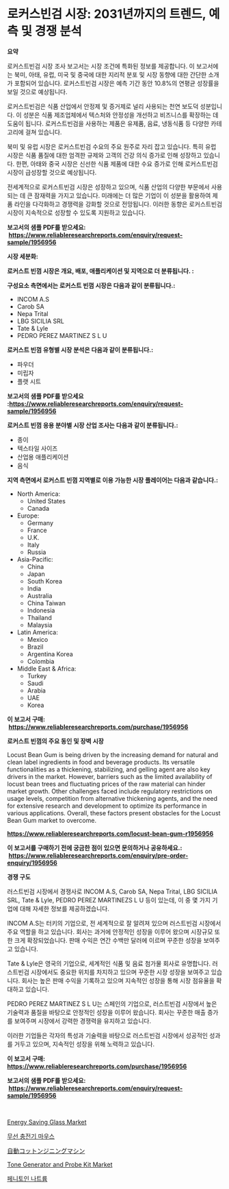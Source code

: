 <p><h1>로커스빈검 시장: 2031년까지의 트렌드, 예측 및 경쟁 분석</h1></p><p><strong>요약</strong></p>
<p><p>로커스트빈검 시장 조사 보고서는 시장 조건에 특화된 정보를 제공합니다. 이 보고서에는 북미, 아태, 유럽, 미국 및 중국에 대한 지리적 분포 및 시장 동향에 대한 간단한 소개가 포함되어 있습니다. 로커스트빈검 시장은 예측 기간 동안 10.8%의 연평균 성장률을 보일 것으로 예상됩니다.</p><p>로커스트빈검은 식품 산업에서 안정제 및 증거제로 널리 사용되는 천연 보도덕 성분입니다. 이 성분은 식품 제조업체에서 텍스처와 안정성을 개선하고 비즈니스를 확장하는 데 도움이 됩니다. 로커스트빈검을 사용하는 제품은 유제품, 음료, 냉동식품 등 다양한 카테고리에 걸쳐 있습니다.</p><p>북미 및 유럽 시장은 로커스트빈검 수요의 주요 원주로 자리 잡고 있습니다. 특히 유럽 시장은 식품 품질에 대한 엄격한 규제와 고객의 건강 의식 증가로 인해 성장하고 있습니다. 한편, 아태와 중국 시장은 신선한 식품 제품에 대한 수요 증가로 인해 로커스트빈검 시장이 급성장할 것으로 예상됩니다.</p><p>전세계적으로 로커스트빈검 시장은 성장하고 있으며, 식품 산업의 다양한 부문에서 사용되는 데 큰 잠재력을 가지고 있습니다. 미래에는 더 많은 기업이 이 성분을 활용하여 제품 라인을 다각화하고 경쟁력을 강화할 것으로 전망됩니다. 이러한 동향은 로커스트빈검 시장이 지속적으로 성장할 수 있도록 지원하고 있습니다.</p></p>
<p><strong>보고서의 샘플 PDF를 받으세요: &nbsp;<a href="https://www.reliableresearchreports.com/enquiry/request-sample/1956956">https://www.reliableresearchreports.com/enquiry/request-sample/1956956</a></strong></p>
<p><strong>시장 세분화:</strong></p>
<p><strong> 로커스트 빈껌 시장은 개요, 배포, 애플리케이션 및 지역으로 더 분류됩니다. :</strong></p>
<p><strong>구성요소 측면에서는 로커스트 빈껌 시장은 다음과 같이 분류됩니다.:</strong></p>
<p><ul><li>INCOM A.S</li><li>Carob SA</li><li>Nepa Trital</li><li>LBG SICILIA SRL</li><li>Tate & Lyle</li><li>PEDRO PEREZ MARTINEZ S L U</li></ul></p>
<p><strong> 로커스트 빈껌 유형별 시장 분석은 다음과 같이 분류됩니다.:</strong></p>
<p><ul><li>파우더</li><li>미립자</li><li>플랫 시트</li></ul></p>
<p><strong>보고서의 샘플 PDF를 받으세요 :<a href="https://www.reliableresearchreports.com/enquiry/request-sample/1956956">https://www.reliableresearchreports.com/enquiry/request-sample/1956956</a></strong></p>
<p><strong> 로커스트 빈껌 응용 분야별 시장 산업 조사는 다음과 같이 분류됩니다.:</strong></p>
<p><ul><li>종이</li><li>텍스타일 사이즈</li><li>산업용 애플리케이션</li><li>음식</li></ul></p>
<p><strong>지역 측면에서 로커스트 빈껌 지역별로 이용 가능한 시장 플레이어는 다음과 같습니다.:</strong></p>
<p><ul>
    <li>
        North America:
        <ul>
            <li>United States</li>
            <li>Canada</li>
        </ul>
    </li>
    <li>
        Europe:
        <ul>
            <li>Germany</li>
            <li>France</li>
            <li>U.K.</li>
            <li>Italy</li>
            <li>Russia</li>
        </ul>
    </li>
    <li>
        Asia-Pacific:
        <ul>
            <li>China</li>
            <li>Japan</li>
            <li>South Korea</li>
            <li>India</li>
            <li>Australia</li>
            <li>China Taiwan</li>
            <li>Indonesia</li>
            <li>Thailand</li>
            <li>Malaysia</li>
        </ul>
    </li>
    <li>
        Latin America:
        <ul>
            <li>Mexico</li>
            <li>Brazil</li>
            <li>Argentina Korea</li>
            <li>Colombia</li>
        </ul>
    </li>
    <li>
        Middle East & Africa:
        <ul>
            <li>Turkey</li>
            <li>Saudi</li>
            <li>Arabia</li>
            <li>UAE</li>
            <li>Korea</li>
        </ul>
    </li>
    </ul></p>
<p><strong>이 보고서 구매: &nbsp;<a href="https://www.reliableresearchreports.com/purchase/1956956">https://www.reliableresearchreports.com/purchase/1956956</a></strong></p>
<p><strong>로커스트 빈껌의 주요 동인 및 장벽 시장</strong></p>
<p><p>Locust Bean Gum is being driven by the increasing demand for natural and clean label ingredients in food and beverage products. Its versatile functionalities as a thickening, stabilizing, and gelling agent are also key drivers in the market. However, barriers such as the limited availability of locust bean trees and fluctuating prices of the raw material can hinder market growth. Other challenges faced include regulatory restrictions on usage levels, competition from alternative thickening agents, and the need for extensive research and development to optimize its performance in various applications. Overall, these factors present obstacles for the Locust Bean Gum market to overcome.</p></p>
<p><strong><a href="https://www.reliableresearchreports.com/locust-bean-gum-r1956956">https://www.reliableresearchreports.com/locust-bean-gum-r1956956</a></strong></p>
<p><strong>이 보고서를 구매하기 전에 궁금한 점이 있으면 문의하거나 공유하세요.: &nbsp;<a href="https://www.reliableresearchreports.com/enquiry/pre-order-enquiry/1956956">https://www.reliableresearchreports.com/enquiry/pre-order-enquiry/1956956</a></strong></p>
<p><strong>경쟁 구도</strong></p>
<p><p>러스트빈검 시장에서 경쟁사로 INCOM A.S, Carob SA, Nepa Trital, LBG SICILIA SRL, Tate & Lyle, PEDRO PEREZ MARTINEZS L U 등이 있는데, 이 중 몇 가지 기업에 대해 자세한 정보를 제공하겠습니다.</p><p>INCOM A.S는 터키의 기업으로, 전 세계적으로 잘 알려져 있으며 러스트빈검 시장에서 주요 역할을 하고 있습니다. 회사는 과거에 안정적인 성장을 이루어 왔으며 시장규모 또한 크게 확장되었습니다. 판매 수익은 연간 수백만 달러에 이르며 꾸준한 성장을 보여주고 있습니다.</p><p>Tate & Lyle은 영국의 기업으로, 세계적인 식품 및 음료 첨가물 회사로 유명합니다. 러스트빈검 시장에서도 중요한 위치를 차지하고 있으며 꾸준한 시장 성장을 보여주고 있습니다. 회사는 높은 판매 수익을 기록하고 있으며 지속적인 성장을 통해 시장 점유율을 확대하고 있습니다.</p><p>PEDRO PEREZ MARTINEZ S L U는 스페인의 기업으로, 러스트빈검 시장에서 높은 기술력과 품질을 바탕으로 안정적인 성장을 이루어 왔습니다. 회사는 꾸준한 매출 증가를 보여주며 시장에서 강력한 경쟁력을 유지하고 있습니다.</p><p>이러한 기업들은 각자의 특성과 기술력을 바탕으로 러스트빈검 시장에서 성공적인 성과를 거두고 있으며, 지속적인 성장을 위해 노력하고 있습니다.</p></p>
<p><strong>이 보고서 구매: &nbsp; <a href="https://www.reliableresearchreports.com/purchase/1956956">https://www.reliableresearchreports.com/purchase/1956956</a></strong></p>
<p><strong>보고서의 샘플 PDF를 받으세요: &nbsp;<a href="https://www.reliableresearchreports.com/enquiry/request-sample/1956956">https://www.reliableresearchreports.com/enquiry/request-sample/1956956</a></strong><strong></strong></p>
<p>&nbsp;</p>
<p><p><a href="https://issuu.com/reportprime-2/docs/energy-saving-glass-market-size-2030.pptx">Energy Saving Glass Market</a></p><p><a href="https://github.com/vsap75a286l/Market-Research-Report-List-1/blob/main/882788628083.md">무선 충전기 마우스</a></p><p><a href="https://github.com/bevdtkn4419963/Market-Research-Report-List-1/blob/main/552147830681.md">自動コットンジニングマシン</a></p><p><a href="https://github.com/johnbach50/Market-Research-Report-List-2/blob/main/tone-generator-and-probe-kit-market.md">Tone Generator and Probe Kit Market</a></p><p><a href="https://github.com/Maeennan456456/Market-Research-Report-List-1/blob/main/284367428084.md">페니토인 나트륨</a></p></p>